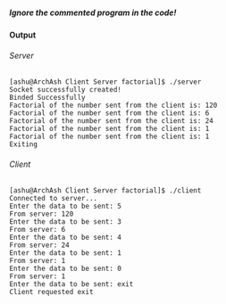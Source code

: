 ##### Ignore the commented program in the code!

#### Output

###### Server
    [ashu@ArchAsh Client Server factorial]$ ./server 
    Socket successfully created!
    Binded Successfully
    Factorial of the number sent from the client is: 120
    Factorial of the number sent from the client is: 6
    Factorial of the number sent from the client is: 24
    Factorial of the number sent from the client is: 1
    Factorial of the number sent from the client is: 1
    Exiting


###### Client

    [ashu@ArchAsh Client Server factorial]$ ./client 
    Connected to server...
    Enter the data to be sent: 5
    From server: 120
    Enter the data to be sent: 3
    From server: 6
    Enter the data to be sent: 4
    From server: 24
    Enter the data to be sent: 1
    From server: 1
    Enter the data to be sent: 0
    From server: 1
    Enter the data to be sent: exit
    Client requested exit